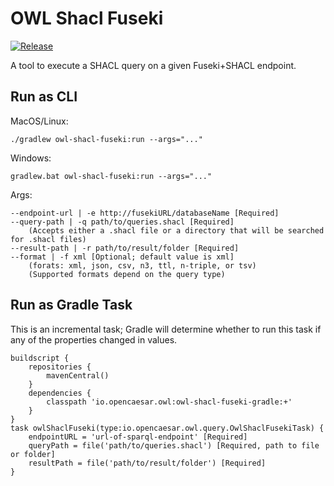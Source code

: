 # OWL Shacl Fuseki

[![Release](https://img.shields.io/github/v/tag/opencaesar/owl-tools?label=release)](https://github.com/opencaesar/owl-tools/releases/latest)

A tool to execute a SHACL query on a given Fuseki+SHACL endpoint. 

## Run as CLI

MacOS/Linux:
```
./gradlew owl-shacl-fuseki:run --args="..."
```
Windows:
```
gradlew.bat owl-shacl-fuseki:run --args="..."
```
Args:
```
--endpoint-url | -e http://fusekiURL/databaseName [Required]
--query-path | -q path/to/queries.shacl [Required]
    (Accepts either a .shacl file or a directory that will be searched for .shacl files)
--result-path | -r path/to/result/folder [Required]
--format | -f xml [Optional; default value is xml]
    (forats: xml, json, csv, n3, ttl, n-triple, or tsv)
    (Supported formats depend on the query type)
```

## Run as Gradle Task

This is an incremental task; Gradle will determine whether to run this task
if any of the properties changed in values.

```
buildscript {
	repositories {
  		mavenCentral()
	}
	dependencies {
		classpath 'io.opencaesar.owl:owl-shacl-fuseki-gradle:+'
	}
}
task owlShaclFuseki(type:io.opencaesar.owl.query.OwlShaclFusekiTask) {
	endpointURL = 'url-of-sparql-endpoint' [Required]
	queryPath = file('path/to/queries.shacl') [Required, path to file or folder]
	resultPath = file('path/to/result/folder') [Required]
}               
```